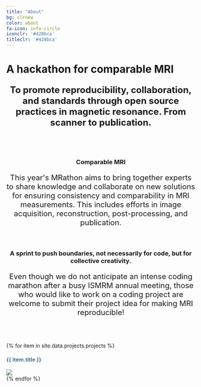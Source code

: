 ```yaml
---
title: "About"
bg: clrnew
color: about
fa-icon: info-circle
iconclr: '#428bca'
titleclr: '#428bca'
---
```


# A hackathon for comparable MRI

<p style ="text-align: center; font-weight: bold; font-size:24px;"> To promote reproducibility, collaboration, and standards through open source practices in magnetic resonance. From scanner to publication.</p>

<br><br>
<center><h3>Comparable MRI</h3>

<p style ="text-align: center;  font-size:20px;">This year's MRathon aims to bring together experts to share knowledge and collaborate on new solutions for ensuring consistency and comparability in MRI measurements. This includes efforts in image acquisition, reconstruction, post-processing, and publication.</p>
 
 <br>

 <h3>A sprint to push boundaries, not necessarily for code, but for collective creativity.</h3>

 <p style ="text-align: center;  font-size:20px;">Even though we do not anticipate an intense coding marathon after a busy ISMRM annual meeting, those who would like to work on a coding project are welcome to submit their project idea for making MRI reproducible!</p>

 </center>

<br><br>

<div class="row partners">
{% for item in site.data.projects.projects %}
  <div class="col s12 partner valign">
    <h4 style="color: #486a89; text-align: left"> {{ item.title }}  </h4>
    <a href="{{ item.url }}" target="blank"><img src="img/projects/{{ item.image }}"/></a>
    
  </div>
  {% endfor %}
  </div>





